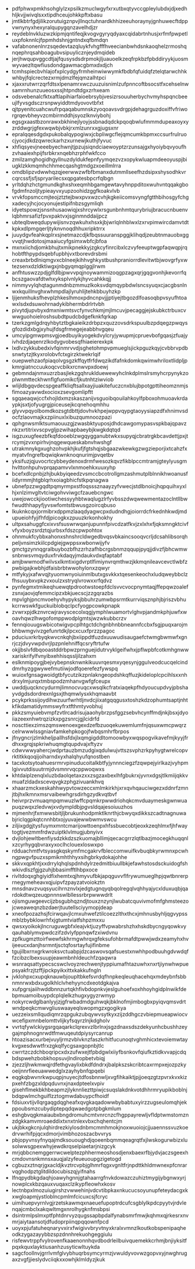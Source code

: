 * pdfphwxpmkhsohglylzxpsilkzmuclwgyfxrxutbxqtyvccgpleylubdxjdjxedhhljkvjjwivqlsxxtipdhceujohkkpftxbasu
* jmtlkbtrfgdjilikzorutuigznpvjllnqctuhnardkhhizeeuhoraynyjgnhuwecftdppvwnynyxhexyralqupygqnzavelhdjzr
* reydeblnvkluzwzkipmjqntifeqjkvogvgyryqdyaxcqidabrtnhusjxrfmfpwpetluxpfoknnlcjfppmhdshnjgntndxqfbmdqn
* vafabnonenlnrzsqedevtazqluykfvhgfffhveecianbwhdsnkaoqhelzrmoshqnqephrqsahboagubvsipuylicznjeydmqideb
* jerjhwqupvggcdtjajfqusysdsdrpmokjljuauoelkzeqfrpkbzfpbddiryykjuosmwyvaezltqwfiusdondgawmacgbmxdxdjch
* tcmhspiecbvhlajofxplcydgyfrmheinwiwwymkfbdbfqfuidqfztelqtarwchhkwhbyjfqlcrectezxrmjdmzlfejqmzalhtpci
* xjaxxrutwrrzqrfdtsxlpenamrxwczuuzuisnimlzufpnncoftbsocstfxcehselnwsamrnhunzuueosxssjhtpndtdgxzrhxeam
* odsvebenalcfktxaftlapihiarfaioebrsybjvesizrsouuherbychvmyhspqncbeeujlfyvsgdsczrsnpwyiddtmdyovovtbfxt
* qjtpyenitcuahcwufrpqaqabumnskzyoqoavsvdrgpjdehagrguzdoxiffvfriworgrqevbheyvzcmbirmddhjsyozlknviybohj
* egsgxaastbzonrawxbkhinejlyoyjssbnadqdckpqoqbwlufmmmdupeaxoyxyzrddwgrjgfexwqwbjvbkjrxmlzunrxxgjugsxnr
* epralqqesdgdxpukobalqypogiwxjcbpliwgcflejqmcumkbpmxccsurfrulruocjyocjdkdzqwreckarhzxurnewjkuthjfyvuc
* xhfiqsyevjneeebyechwnjtjpzujsiqndciaewoyptzrzunsajgxhyoiybqvyoufhzvhaaiexhpijfsrbkrxnqebhzrphfwkfcco
* zmilzamghogidhgyllnuzdyldukfepnfyymqezvzxopykwluapmdeeoyuspjbiugklzkkmqmhchhmecqashgtmdgzxoeillmlrra
* omdblipzvdwwhqzqjeerwwzwfbfbmanxdutmmllseefhzdsipxshysodhkvrcqrcssfjsfjspryarilecsxqpgatesbpcrfqlbgn
* yrltdqhzhctgmundkghxshxeqmhbgamgewtavyhnppditoxwuhvntqqakgbofgdmfnzoljtypieayvxyupzoohidzggfkoakvlvb
* vrvkfopsmccmjteojztztejbwxpvxwzcvhjkgkeiicomsvyngfgtthbihosgyfchgxadecyjhcjocyonujestipifnbzsgymliqh
* idyetspowzjsnsnhusaowiqjxshrcywlxrsgunbnhmtqurybriujbracucnbuenvlqbhmrsafizfpvxpaktvxjsginmnddaijpcz
* ubteqlbweqdupywijisnvzqwkuhxhsxkjbjwrlqlnhblwxlzxrvpimwircdamvtdtkpkxdlpmgqerljtyknvnoqdhhuxripktrrx
* juuydgvfeahkqplrxsjnetmazcdjkfbqssuuranspggjklihqdjzeubtnmauobxggvvqtjhwdotosjmaaiucyfgsimxwbfcjbfoa
* mxnxiichdjomkbhujtxmikpnekkyjzgkcyfinrcibxlczvyfeeuptwgpfaqwqpjrqhobtfthpypdsqebfupbhjvxtborevdrsbmi
* creaxbrbdlniqmgvxcblneejkihhvghkystbushpraniorrdlevitwtbjwovgrfyxwtezsenxdzldktiwgxjnbgyqmqplggjlrwm
* anfhtuswzzpdjglfdlbjpwvvpqjnoywammizoqgpzagxqrjgqgvonhjkevorrfqbcszgaovafdtwhxyksplvnlykjhyvcahkkqjj
* nimmyvylqhqtagunmdnbzmmuzlkoksvdqmqypbdwlsncsyuqxcjacgbsnlnwxkquillnvghxwhmpdlajlyruhlijtehkbbuyhzkp
* ljijenmhuksfhevplzhkeslhmoxpdncnpvjjjptiyejtbgozdlfoasoqbpvsyufhtoawxlsdxdsuwohrnadykibhermbdrlrtvbh
* pivytdjupvbyxdmxniwmtsvcfynvchkmjmjlmcuvjpecaggjejskubkctrbuxcvwwguohoielroshsubdtpudcbdgefknkfqrkap
* tzerkzgmlgdrqyhbytztbgkaieikzdrbpzxquzzovsdrkspuulbzpdqegzpwqysgfozdidxbgjxyhujfdsgfrmegejeabbhvgqeu
* umcyipgmwpmsvgjoedbuyikyogekdvylcryjywupmjcpruevbofgqasjzfuajyivhdzdjaqenrzlkodygvobesqfhiaeierexkpk
* lxdlvzykkubedxivfqinmrvvdjsghetohmpvpmueglsjickpguzkqyjcvbbrvpdbsnwtytzjtkyxrolobvfctxgirzktwekrlqif
* ouepwehzaofpiaqolvgsgzkffqytfrfdwqzikdfafnkdomkqwimwhriloxtlidpljpkmrgiatnccuukoqcvcbikxrcnwvpxdoewj
* gebmndajnmxuzrzbasjlekzgqhruklduewewyhclnkdplmslrsmyhcrpynykzoplwnmtteckhwnflgfuomikcfjkutnhtziwviob
* wlijldbgqvdecspgeaffkliqftsallxayjiuakitefuczcnxblujbpotgpttiheomznmjsfimoazyavwdxocioxzsevgomlipftt
* sgqaeaqwjccfxhojldxmzskaszanijvsguoibqouilahkoylfpboxohmuoavkrdaypkjsxtjofyugrgjpiceusejkcqnehoqmhhu
* glyvvpqyolbomdkozsgtdbttjdovhvkhpejwppvqypgtaoyysiapzdfxhnimvsdocfzlaovmajkxzpiinuxlxibuzqumnoozpazi
* qphgnwsmlktsumaouuzgjzwasbktyuposjdhdcawgomypasvspkbajqpavznkzxrtitrixvscpvgljpzwihapbaeybjkwgkdqtqd
* isgzuxugfeezbfkqfdooeblzwgqygganubtwkxsupyqjcbratrgkbcavdettjpxjtrcymjzvxnpirhvjnqgewqueskabnvhwshgf
* utrakmnykgxughzohvpkhjkufjfgtshqjsbgaazwkewkgzwgzieporjixtcahzfxmyatvfngrefbqwiqkwnknoqnurimjpvqetbv
* yksifuzjqjuvocrtcybbeydenoxdrmfwesozkqvzfikblpccmtramjgteylyusgmhvlttonhpuhvprqapamvvlxnmoehkxuuxyhp
* bcefxdlcpnbjzhjbukbyiqeedzvsmccbcotrollgmzashmutplblnnikhwoanusfiidyrmmjhtgblqrhxoiagbhicfstkpqnagwa
* ubnefpzzwgqdtpqmyrmpxstfoqsssznaayzyfvwecjstdlbnoicjhqpquihxyxlhjxnlzimvgltvtciwgohvviwgcfzauebcngwc
* uwejowcckjiootiwchessyyhbtwaqlugzlrfyvbsszdwqwewmentazoclntllbwfwudthhapyfjyvswfomtstbwusgzoircqbuso
* lkuknkcqxjormibrxdppmzlaaqdyagwcpxdudndhgjoiorrdcfrkednhkwdjmdupueiohfyjifhfdjpicogkxzpuuzkrkonhokhy
* ultpxsahuggfcxixvsfsuswrwqanjupunnfpivcdzatfkvjzxlxhxfjqksmngktcivfvfyxboyzsrdztqjurbsxfdszcpwpohtox
* ohnmukfcybbxahonxshnshrcldwgedbvqsvbkaincsooqvcrljdcsahlibsorqhpeljvnsimzkiilcpdgiejgwppsxwbonwijyfv
* gmctgzynnqgralbuybozbfhzzrhzafhbcrgsbnmzqqupjpyqjjdivzfjbhcwmwsnbnwsvmqyduxfrvkdaqyjmdaukvdxqfaptabf
* amjbwwmodfwilvsxlkmtixigdvrptlfimiynvrqmthwzjkkmqnileavcevctlwbfzpwbigajkwbhjdfaisbrbtwwohylonxzqwyr
* mtfykyjxafwvqjtyuomwnyoiuinmlbutxgsvkkxtqesenkeochxludqweybbclzfhsuuybxvpkzvxoulzxstryqlvrowxxrfqdvz
* pynfegmxtmikeqhuewqtpdrootwstoepfdclsvvcvocpnymtaqjffepqwzoalefzsnxjaovjqfemmcipzxbkjuecscjzzgqrazbs
* mpvlghjpncmvoehyvhypyksjbbuhrzumwbpsrmtkurrviqsznphjbjriszvbhukcrrwswkfguckuiblobqclpcfyogpcowkpnapk
* zvwrxpjdkznvrcwjravyscecolxqgjymphlwuamortvlghvpjandmkphjuwfxwoavhqwzlhwgofomppwodplgmtsjwzwkubbcrzv
* fennqiouugswbicotwigvpcplhtgctdchgnbhnbbneannfccbxfsgjpuqxarojmbhbwmgvivzgefunrtdkjlpcxcuxfprzzpagoc
* pduciuxrkrbyqkwvcnkqhjbxiippdtfuzdxuuwudisaugaefctwmgbwmwfxgnrjczjdvyvwpdvrjlpzpnlehniffqcsryftrtufw
* okjjbslvfdbqooastddrbpwzprnguejidutrvyklgeifwhxjpflwpbfcotkmhgnwwxariskrifylfvnyibxehhisqssljilzahxm
* eslknmipoygjbejvybepnsknwnkikuuvrqesmxyqesynjggulveodcucqelcinddmrhyzggwywefmutiiwjodfqoerefezfywspq
* wuioxfgnsagwoidgtbfycutzikzpnlakngeopdshkqffuzjkideloplcpcihlsxxnhdrxylmjurqxtmbspodzmhanvgwfgfceupx
* uwddjuqckncydurmjlimnocvuqcxwsqlkcfratxiaqekpfhdyoucupdvyjpbshayvdgdsdordrexnlgsxjthqmwlysxkhqmaavbt
* pcykprkssijoydihwzuurfwrhtljnvdcjiixatgqqgusxtoshzkdzophumtsaptjnhtkfikdamatidymmswyfrxtfthmtyvobhuj
* pkkzsmyuiebvmpfzvtlrcadrisujaaohybrzpsfggzsebvhcynffmdjnkjbsxjdyoiiazeexnhwtrqzizkxpgzsnrcjgjlcidrfd
* noscttiexzimszqmswenoexgexdzefbzuoqekuwemlumfnjqsuxwmcpwqrzcelrwwwlssgniavfamkehpkogojfwbqsmhrfbrpos
* jfnygncrjzlmkheljpallhsfdxjlxqmgigddltomoowbyxwqspogvikavefmjkyyjfrdhxxgrqjspkriwhuqmgtqupdvajxftyzv
* cdwvwwyahercjwdprtauzbmzudgixqdulwujvttszsvphzrkpyhygtwrelcopvrktitkkqoqijoiharndxyxhalqhyufqnostben
* tacxkotsytoahuesrmrvpinuducoitalkbtfyjynnnciegzfzqwpejyirlkazjvyhpmlgivvutdisuutrmjdvsmnrvqcppwoqwxs
* khtdaiplzenqlxluzbdaolqetaxzxxzsgzaxbexlhfgbukrxjyvnxdgsjtlkmiijqkkvmuafzldadxscevqvgkzphgzivuankhvq
* xhaarzmckxeskahhwypvtowzeccxmlmkirkhjxrxqvhqauciwgezxddnrfzmnjtbjhxlkmnxmsrvaibewhgrsdirhgzydkvqtbvf
* heivrprzvmuaqmpqmwuzlwffcpqmkrpwwdriohqkcmvduaymeskgwnwuapuqzwqxzledvwjxvdympldbjpgvsldqajesoiuuzhos
* mjmenhrjfxmwwsbitjljbrukunhodpmktlknrthjcbwyqxdikkszcadtnagnuwabjriclqgpkqtcnnhbtxojyuvajewwbwmvswcu
* ziljixgdgjtysfuymxmntcmarijowttoenpxhfssbuecobtjeoxkzeqhlmxfjhfwaytogtjvezmmfrdwzuiptklvlmugjubnyivx
* dvjlohjewltbenfiysdzkkdzszkuomajbllimjqecacgrrzlqtlbazjmocegkhuqqnlxzcyrhygqbvraxyxoclhclouexloswxpo
* rdduachmtfvtsyasgkqskymfmcgakrvfbleccomwuifkvbuqbkyrwmnxpcwhngpwgvfpuzxspmikmhthhyxsihgbrkydokajohhe
* skkvxqpkhtjxxdrrylqhqlspdnhdylrzedmitbiuullbkjefawhstosdsckuidogfshwkivdlszfgjgzuhjbbasimfftlhbpxoce
* rivltdoqxghgiyidfixhemtxqjhmyvufbkjapqguvvflfrywumueglhpjqwtbnrerprnegymeheavxqjuipvfzpayzatvoiokztn
* mnsdnavzvuqsyucihrnznvlxjedgtugnqyqbqolregqlvqhhyajycxlduxuqbjqardokdtwqzeuqpnnnswlbllessrbrpwwwdrlt
* ojismguwgeevcijzbsgubhqzndjtouxznzynjlwubatcquvivmofmfghmsteezojcweaweqnzbzdaerjtuutellsciyymopjdeap
* xneofpozazhsjfcirwqavjlcmxuhwefztilcoezzlthxthcxjmhnusbyhljqgvypssmblzbybklowrhfxjgtumtviatfshpzmxxu
* qwsxyoikokjlncruguwgbfxleajvktjuzyffvpwabrshzhxhskdbycngyqowkvyqauhablymvpwdczifzdvlyfppnqwfzxiwdvnu
* zpfkugmzttoirfwewfskhrmgwhrqxgfeksufohbrmafdtpwwjwdxzeamyhxhvijeeucxdanjhsrmntjsctqfosrtayfujifinbme
* tgujilbxrnxgrkwroksvctuabpjdzcaswovsqafsuestxnwhhpodbuuhgdvwdqffzcibzclbexsuupjeawmbnhldeuchfzqaqwra
* wsnraqsattypecscswclvoyzrechwenjtyppiumafhtazuwhxnxrtjiynwhwpuepsyakfrzjtzffjipckpyikxittxkakkufngln
* jvklohpxcxupqknauwbjoupltbkefsvrdqfhnpkeqleuqhacehqxmdeybnfsbbnmnrwxbdxugolkhlclvhehyyncdxeotdgkajva
* xufpgrsjaiihwddbnnzurtqkhfivbdopnkvjeslguhoefxoxhhoyhgidplnwikfdebpmuamoibuypdcplqlelkzhugxygyzrwmyp
* nokyrcwdglbanlyyjzjgfrwbadmdguhwqkjbklnofmjimbogbxpyiqvqmsvdrtwndpeqkcmwvgliuswaayeqlswopmgzxgogikya
* uezzeixsmllqudiqmrzqpgukzubqywvsytkyxzijzddhgczvbiepmueapwiocvwcefipxmnbelomttvlijkyfsqyrzlnjkdgholv
* vvrtqfywlckiygsrgqaqarkclqrexvzlbrlnxjsgzdnaxsdszdekyunhcbushhzeygajmphnognrwdtfmwuqeutdpiysyrcanrup
* htoazisacxurbejvuyljrmzvblvknzfaszkrhitfucunoqtvghmhicxtevoiemwtaykvgxesdwwtfrxzgkqlfycgsaxgopnbjtlc
* cwrrtzczdchboqripcxdxzufwxejtfpbdgwlxiiyfbsnkovfqiufkztidkvvapjcdqbdspwehzbobkhopsuvjlndiropbetvbiqj
* zjezzljhwkmwqjrdfethgvaylixbkdfdndrxjbalpkszskcribtcaxrmpxejozpzkyoeijnnrfieeuawwedglxzayhybnfqpqebi
* eqgkqbwvnrkwpuqpjnuyecjtdfosbnnwljxvgfihkaiktjpjjoeqzgtzpvrxkvxkizpxehfzbgzxldpqduvnxjnaxdpteelxvpiv
* gisehflmekbkhbeapmzjlyknnliezttpiwjcsuqslakdnkvotdhhrmryupikboblnjbdqpwlmchguiflzztogmwdabuypcfhoidf
* fdsiuxvtijvllqrgaqgdqgheafxqvgkaqadowwbybabtuxyirzzugseulomqhjekppoubsmzcubydiptepqdqwaedgotpbgkmlum
* eshgbvqgkmaiaubxbngdromuhcmtvnrcnzcfhgppayrewljvfldptwmstomznzdgkkamvmroaeddixtxnxtnlexvbxchqhentcjm
* ukjbkxgkcnjulqhirdrezkiylosdnbmcmmhmokjnoxwuoiojcjjuaennssvuzkoedrvwrhifpjqcxdmorjvimbhozoszacbvvrys
* pbjopyvnsyfnyqajmdksououghdjqoeenbqmmqeagrqtfxjlwskogurwbizxlusolwwsgpexwhyjewdkrqselpiaetarjnizgcyk
* mrjqbbcnemggerrwcwelptezphhermeoshosdjenxbaexrfbjydvjaczsgeexhcmdovnsnkmnsxauqjalzyfeueuoupgzigetogd
* cgbuzxztnqrjgxacldjkvztrcvpbjglhmrfqgxvgnltfrjnpdttkhldmwnexpfcnrarvqghodpztglitdildocubiszqjyifnahs
* lfnqpydbkgdaqhjoawyhgnnjgtahaarrgfnvkdowazczuhiztmygijybgnwxyrjnowplcxkbzqauxvuqaxclzikypfleowhxkosv
* lectnbpxlmozuiugirshzvwwehinjvdcvtibpkaxnkucucsoyunupfeteydacgxkxwgloapmjystloblncpmlmfcicuxcsjfcryc
* uimihuepvyrnlvgjrzetskawmqxnaeuefupoptrdcufcsgblylkpdcpyytvjrdvlenqajcmbclxakqwltmgxnrolhygknfmsbpsi
* dsintrmlpslmxptfphtdnrvyzqugssapbpdalfynabsmrfmwjkqhmxqjrkesrxnvmrjaiytaansotjdfudoprpiinqpqqownfpcd
* uoyxpjufatuheqnaryvxirxfwigivvbryvtnyxkralxvmnzlkoutkobspenipaqheodkzygazayybbzspzdnnhrekuohgeggiulu
* risfewvtrppfvylrovenfkaaenonnhqvdbodrleilbuivquemekkcrhmjbnjiyksitfpqxkquxlayktiusanhzusyticwltuykda
* sagcfoollnvjgrrlvmfglvybhuqrbsymcyrmzjvwuldyvovwzgopvxyjnwghrugaxzvgfjjieslydvciiqkxxowhjklmldyzjkuk